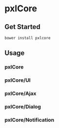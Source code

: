 # pxlCore

## Get Started

```bower install pxlcore```

## Usage

### pxlCore

### pxlCore/UI

### pxlCore/Ajax

### pxlCore/Dialog

### pxlCore/Notification